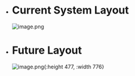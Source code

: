- # Current System Layout
  ![image.png](../assets/image_1663819439153_0.png)
- # Future Layout
  ![image.png](../assets/SKF%20overview.png){:height 477, :width 776}